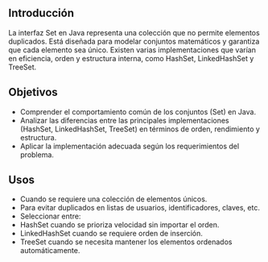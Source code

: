 ## Introducción
La interfaz Set en Java representa una colección que no permite elementos duplicados. Está diseñada para modelar conjuntos matemáticos y garantiza que cada elemento sea único. Existen varias implementaciones que varían en eficiencia, orden y estructura interna, como HashSet, LinkedHashSet y TreeSet.

## Objetivos

*	Comprender el comportamiento común de los conjuntos (Set) en Java.
* Analizar las diferencias entre las principales implementaciones (HashSet, LinkedHashSet, TreeSet) en términos de orden, rendimiento y estructura.
* Aplicar la implementación adecuada según los requerimientos del problema.

## Usos

*	Cuando se requiere una colección de elementos únicos.
*	Para evitar duplicados en listas de usuarios, identificadores, claves, etc.
*	Seleccionar entre:
*	HashSet cuando se prioriza velocidad sin importar el orden.
*	LinkedHashSet cuando se requiere orden de inserción.
*	TreeSet cuando se necesita mantener los elementos ordenados automáticamente.

